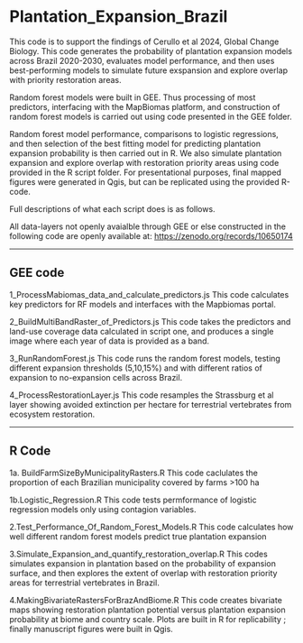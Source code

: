 # Plantation_Expansion_Brazil
This code is to support the findings of Cerullo et al 2024, Global Change Biology. This code generates the probability of plantation expansion models across Brazil 2020-2030, evaluates model performance, and then uses best-performing models to simulate future exspansion and explore overlap with priority restoration areas. 

Random forest models were built in GEE. Thus processing of most predictors, interfacing with the MapBiomas platform, and construction of random forest models is carried out using code presented in the GEE folder. 

Random forest model performance, comparisons to logistic regressions, and then selection of the best fitting model for predicting plantation expansion probability is then carried out in R. We also simulate plantation expansion and explore overlap with restoration priority areas using code provided in the R script folder. For presentational purposes, final mapped figures were generated in Qgis, but can be replicated using the provided R-code. 

Full descriptions of what each script does is as follows. 

All data-layers not openly avaialble through GEE or else constructed in the following code are openly available at: 
https://zenodo.org/records/10650174

-----------
GEE code 
-----------

1_ProcessMabiomas_data_and_calculate_predictors.js
This code calculates key predictors for RF models and interfaces with the Mapbiomas portal. 

2_BuildMultiBandRaster_of_Predictors.js
This code takes the predictors and land-use coverage data calculated in script one, and produces
a single image where each year of data is provided as a band.

3_RunRandomForest.js
This code runs the random forest models, testing different expansion thresholds (5,10,15%)
and with different ratios of expansion to no-expansion cells across Brazil. 

4_ProcessRestorationLayer.js
This code resamples the Strassburg et al layer showing avoided extinction per hectare
for terrestrial vertebrates from ecosystem restoration. 

-----------
R Code
-----------

1a. BuildFarmSizeByMunicipalityRasters.R
This code caclulates the proportion of each Brazilian municipality covered by farms >100 ha 

1b.Logistic_Regression.R
This code tests permformance of logistic regression models only using contagion variables. 

2.Test_Performance_Of_Random_Forest_Models.R
This code calculates how well different random forest models predict true plantation expansion

3.Simulate_Expansion_and_quantify_restoration_overlap.R
This codes simulates expansion in plantation based on the probability of expansion surface,
and then explores the extent of overlap with restoration priority areas for terrestrial vertebrates in Brazil. 

4.MakingBivariateRastersForBrazAndBiome.R
This code creates bivariate maps showing restoration plantation potential versus 
plantation expansion probability at biome and country scale. Plots are built in R for 
replicability ; finally manuscript figures were built in Qgis. 
